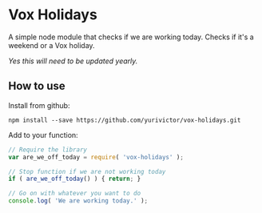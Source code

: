 # Vox Holidays

A simple node module that checks if we are working today. Checks if it's a weekend or a Vox holiday.

_Yes this will need to be updated yearly._

## How to use

Install from github:

```
npm install --save https://github.com/yurivictor/vox-holidays.git
```

Add to your function:

```js
// Require the library
var are_we_off_today = require( 'vox-holidays' );

// Stop function if we are not working today
if ( are_we_off_today() ) { return; }

// Go on with whatever you want to do
console.log( 'We are working today.' );
```
